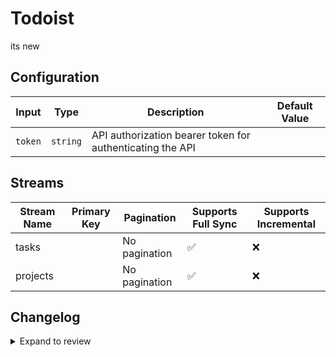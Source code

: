 # Todoist
its new

## Configuration

| Input | Type | Description | Default Value |
|-------|------|-------------|---------------|
| `token` | `string` | API authorization bearer token for authenticating the API |  |

## Streams
| Stream Name | Primary Key | Pagination | Supports Full Sync | Supports Incremental |
|-------------|-------------|------------|---------------------|----------------------|
| tasks |  | No pagination | ✅ |  ❌  |
| projects |  | No pagination | ✅ |  ❌  |

## Changelog

<details>
  <summary>Expand to review</summary>

| Version          | Date       | Subject        |
|------------------|------------|----------------|
| 0.0.1 | 2024-09-09 | Initial release by [@erohmensing](https://github.com/erohmensing) via Connector Builder|

</details>